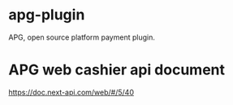 # apg-plugin
APG, open source platform payment plugin.

# APG web cashier api document
https://doc.next-api.com/web/#/5/40

